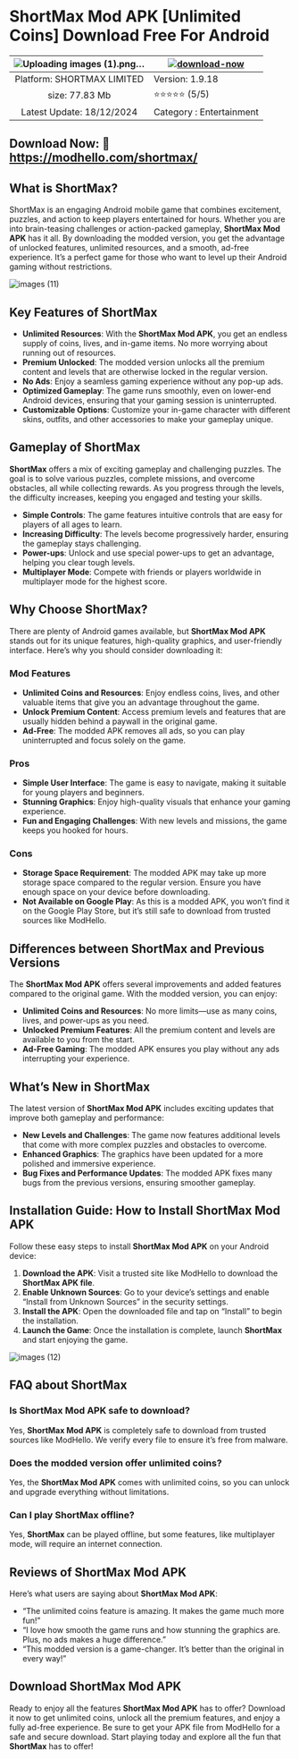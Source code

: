 # ShortMax Mod APK [Unlimited Coins] Download Free For Android

| ![Uploading images (1).png…]() | [![download-now](https://github.com/user-attachments/assets/22657e67-9d2d-46af-a41a-5d365d2ddc1f)](https://modhello.com/shortmax/)  |
|:-------------------------------------------------:|-----------------------|
| Platform: SHORTMAX LIMITED                      | Version: 1.9.18    |
| size: 77.83 Mb                                | ⭐️⭐️⭐️⭐️⭐️ (5/5) |
| Latest Update: 18/12/2024                      | Category : Entertainment |

## Download Now: 🎉 https://modhello.com/shortmax/

## What is ShortMax?

ShortMax is an engaging Android mobile game that combines excitement, puzzles, and action to keep players entertained for hours. Whether you are into brain-teasing challenges or action-packed gameplay, **ShortMax Mod APK** has it all. By downloading the modded version, you get the advantage of unlocked features, unlimited resources, and a smooth, ad-free experience. It’s a perfect game for those who want to level up their Android gaming without restrictions.

![images (11)](https://github.com/user-attachments/assets/fe4b724c-b718-41a4-9614-6997f9cdc174)


## Key Features of ShortMax

- **Unlimited Resources**: With the **ShortMax Mod APK**, you get an endless supply of coins, lives, and in-game items. No more worrying about running out of resources.
- **Premium Unlocked**: The modded version unlocks all the premium content and levels that are otherwise locked in the regular version.
- **No Ads**: Enjoy a seamless gaming experience without any pop-up ads.
- **Optimized Gameplay**: The game runs smoothly, even on lower-end Android devices, ensuring that your gaming session is uninterrupted.
- **Customizable Options**: Customize your in-game character with different skins, outfits, and other accessories to make your gameplay unique.

## Gameplay of ShortMax

**ShortMax** offers a mix of exciting gameplay and challenging puzzles. The goal is to solve various puzzles, complete missions, and overcome obstacles, all while collecting rewards. As you progress through the levels, the difficulty increases, keeping you engaged and testing your skills.

- **Simple Controls**: The game features intuitive controls that are easy for players of all ages to learn.
- **Increasing Difficulty**: The levels become progressively harder, ensuring the gameplay stays challenging.
- **Power-ups**: Unlock and use special power-ups to get an advantage, helping you clear tough levels.
- **Multiplayer Mode**: Compete with friends or players worldwide in multiplayer mode for the highest score.

## Why Choose ShortMax?

There are plenty of Android games available, but **ShortMax Mod APK** stands out for its unique features, high-quality graphics, and user-friendly interface. Here’s why you should consider downloading it:

### Mod Features

- **Unlimited Coins and Resources**: Enjoy endless coins, lives, and other valuable items that give you an advantage throughout the game.
- **Unlock Premium Content**: Access premium levels and features that are usually hidden behind a paywall in the original game.
- **Ad-Free**: The modded APK removes all ads, so you can play uninterrupted and focus solely on the game.

### Pros

- **Simple User Interface**: The game is easy to navigate, making it suitable for young players and beginners.
- **Stunning Graphics**: Enjoy high-quality visuals that enhance your gaming experience.
- **Fun and Engaging Challenges**: With new levels and missions, the game keeps you hooked for hours.

### Cons

- **Storage Space Requirement**: The modded APK may take up more storage space compared to the regular version. Ensure you have enough space on your device before downloading.
- **Not Available on Google Play**: As this is a modded APK, you won’t find it on the Google Play Store, but it’s still safe to download from trusted sources like ModHello.

## Differences between ShortMax and Previous Versions

The **ShortMax Mod APK** offers several improvements and added features compared to the original game. With the modded version, you can enjoy:

- **Unlimited Coins and Resources**: No more limits—use as many coins, lives, and power-ups as you need.
- **Unlocked Premium Features**: All the premium content and levels are available to you from the start.
- **Ad-Free Gaming**: The modded APK ensures you play without any ads interrupting your experience.

## What’s New in ShortMax

The latest version of **ShortMax Mod APK** includes exciting updates that improve both gameplay and performance:

- **New Levels and Challenges**: The game now features additional levels that come with more complex puzzles and obstacles to overcome.
- **Enhanced Graphics**: The graphics have been updated for a more polished and immersive experience.
- **Bug Fixes and Performance Updates**: The modded APK fixes many bugs from the previous versions, ensuring smoother gameplay.

## Installation Guide: How to Install ShortMax Mod APK

Follow these easy steps to install **ShortMax Mod APK** on your Android device:

1. **Download the APK**: Visit a trusted site like ModHello to download the **ShortMax APK file**.
2. **Enable Unknown Sources**: Go to your device’s settings and enable “Install from Unknown Sources” in the security settings.
3. **Install the APK**: Open the downloaded file and tap on “Install” to begin the installation.
4. **Launch the Game**: Once the installation is complete, launch **ShortMax** and start enjoying the game.

![images (12)](https://github.com/user-attachments/assets/ea59ca98-feef-4837-84e4-65aeb7cee793)


## FAQ about ShortMax

### Is ShortMax Mod APK safe to download?

Yes, **ShortMax Mod APK** is completely safe to download from trusted sources like ModHello. We verify every file to ensure it’s free from malware.

### Does the modded version offer unlimited coins?

Yes, the **ShortMax Mod APK** comes with unlimited coins, so you can unlock and upgrade everything without limitations.

### Can I play ShortMax offline?

Yes, **ShortMax** can be played offline, but some features, like multiplayer mode, will require an internet connection.

## Reviews of ShortMax Mod APK

Here’s what users are saying about **ShortMax Mod APK**:

- “The unlimited coins feature is amazing. It makes the game much more fun!”
- “I love how smooth the game runs and how stunning the graphics are. Plus, no ads makes a huge difference.”
- “This modded version is a game-changer. It’s better than the original in every way!”

## Download ShortMax Mod APK

Ready to enjoy all the features **ShortMax Mod APK** has to offer? Download it now to get unlimited coins, unlock all the premium features, and enjoy a fully ad-free experience. Be sure to get your APK file from ModHello for a safe and secure download. Start playing today and explore all the fun that **ShortMax** has to offer!
